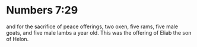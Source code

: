 # Numbers 7:29

and for the sacrifice of peace offerings, two oxen, five rams, five male goats, and five male lambs a year old. This was the offering of Eliab the son of Helon.
